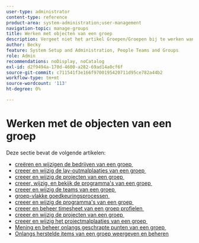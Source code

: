 ```yaml
---
user-type: administrator
content-type: reference
product-area: system-administration;user-management
navigation-topic: manage-groups
title: Werken met objecten van een groep
description: Vergeet niet het artikel Groepen/Groepen bij te werken wanneer nieuwe objecten aan de pagina Groepen worden toegevoegd. overview/groups.html
author: Becky
feature: System Setup and Administration, People Teams and Groups
role: Admin
recommendations: noDisplay, noCatalog
exl-id: d2f9494a-170d-4600-a282-69ad14a0cf6f
source-git-commit: c711541f3e166f9700195420711d95ce782a44b2
workflow-type: tm+mt
source-wordcount: '113'
ht-degree: 0%

---
```


# Werken met de objecten van een groep

<!--
<p data-mc-conditions="QuicksilverOrClassic.Draft mode">When new objects are added to the Groups page, don't forget to update the article Manage groups/Groups overview/groups.html</p>
-->

Deze sectie bevat de volgende artikelen:

* [&#x200B; creëren en wijzigen de bedrijven van een groep &#x200B;](../../../administration-and-setup/manage-groups/work-with-group-objects/create-and-modify-a-groups-companies.md)
* [&#x200B; creeer en wijzig de lay-outmalplaatjes van een groep &#x200B;](../../../administration-and-setup/manage-groups/work-with-group-objects/create-and-modify-a-groups-layout-templates.md)
* [&#x200B; creeer en wijzig de projecten van een groep &#x200B;](../../../administration-and-setup/manage-groups/work-with-group-objects/create-and-modify-a-groups-portfolios.md)
* [&#x200B; creeer, wijzig, en bekijk de programma&#39;s van een groep &#x200B;](../../../administration-and-setup/manage-groups/work-with-group-objects/create-and-modify-a-groups-programs.md)
* [&#x200B; creeer en wijzig de teams van een groep &#x200B;](../../../administration-and-setup/manage-groups/work-with-group-objects/create-and-modify-a-groups-teams.md)
* [&#x200B; groep-vlakke goedkeuringsprocessen &#x200B;](../../../administration-and-setup/manage-groups/work-with-group-objects/create-and-modify-groups-approval-processes.md)
* [&#x200B; creeer en wijzig de programma&#39;s van een groep &#x200B;](../../../administration-and-setup/manage-groups/work-with-group-objects/create-and-modify-a-groups-schedules.md)
* [&#x200B; creeer en beheer timesheet van een groep profielen &#x200B;](../../../administration-and-setup/manage-groups/work-with-group-objects/create-and-modify-a-groups-timesheet-profiles.md)
* [&#x200B; creeer en wijzig de projecten van een groep &#x200B;](../../../administration-and-setup/manage-groups/work-with-group-objects/create-and-modify-a-groups-projects.md)
* [&#x200B; creeer en wijzig het projectmalplaatjes van een groep &#x200B;](../../../administration-and-setup/manage-groups/work-with-group-objects/create-and-modify-a-groups-templates.md)
* [&#x200B; Mening en beheer onlangs geschrapte punten van een groep &#x200B;](../../../administration-and-setup/manage-groups/work-with-group-objects/view-manage-groups-recently-deleted-objects.md)
* [Onlangs herstelde items van een groep weergeven en beheren](../../../administration-and-setup/manage-groups/work-with-group-objects/view-manage-groups-recently-restored-objects.md)
